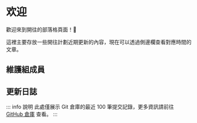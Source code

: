 <script setup>
import Maintainers from '../.vitepress/theme/components/Maintainers.vue'
import Changelog from '../.vitepress/theme/components/Changelog.vue'
</script>
# 欢迎

歡迎來到開往的部落格頁面！:tada:

這裡主要存放一些開往計劃近期更新的內容，現在可以透過側邊欄查看對應時間的文章。

<!--在翻译时请翻译下方具名插槽 template 内的文字-->
## 維護組成員

<Maintainers>
<template #active>
最近活躍的維護者
</template>
<template #inactive>
其他維護者
</template>
</Maintainers>

## 更新日誌

::: info 說明
此處僅展示 Git 倉庫的最近 100 筆提交記錄，更多資訊請前往 [GitHub 倉庫](https://github.com/travellings-link/travellings) 查看。
:::

<Changelog>
<template #date>
時間
</template>
<template #message>
更新內容
</template>
<template #author>
提交者
</template>
<template #loading>
正在從 GitHub 取得數據...
</template>
<template #more>
前往 GitHub 查看更多
</template>
</Changelog>
